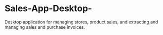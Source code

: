 # Sales-App-Desktop-
Desktop application for managing stores, product sales, and extracting and managing sales and purchase invoices.

